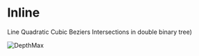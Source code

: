 # Inline
Line Quadratic Cubic Beziers Intersections in double binary tree)

![DepthMax](https://user-images.githubusercontent.com/68204631/116735953-e93c6e00-a9f7-11eb-9f6e-2f4f9c9b3d55.png)
